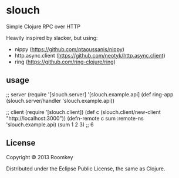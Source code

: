 # slouch

Simple Clojure RPC over HTTP

Heavily inspired by slacker, but using:

- nippy (https://github.com/ptaoussanis/nippy)
- http.async.client (https://github.com/neotyk/http.async.client)
- ring (https://github.com/ring-clojure/ring)

## usage

;; server
(require '[slouch.server]
         '[slouch.example.api]
(def ring-app
 (slouch.server/handler 'slouch.example.api))

;; client
(require '[slouch.client])
(def c (slouch.client/new-client "http://localhost:3000"))
(defn-remote c sum :remote-ns 'slouch.example.api)
(sum 1 2 3)
;; 6

## License

Copyright © 2013 Roomkey

Distributed under the Eclipse Public License, the same as Clojure.
